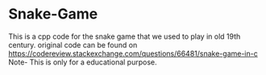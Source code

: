 # Snake-Game
This is a cpp code for the snake game that we used to play in old 19th century.
original code can be found on https://codereview.stackexchange.com/questions/66481/snake-game-in-c
Note- This is only for a educational purpose.
